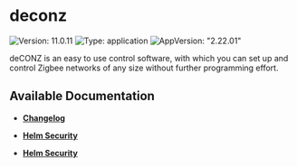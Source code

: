 # deconz

![Version: 11.0.11](https://img.shields.io/badge/Version-11.0.11-informational?style=flat-square) ![Type: application](https://img.shields.io/badge/Type-application-informational?style=flat-square) ![AppVersion: "2.22.01"](https://img.shields.io/badge/AppVersion-"2.22.01"-informational?style=flat-square)

deCONZ is an easy to use control software, with which you can set up and control Zigbee networks of any size without further programming effort.

## Available Documentation

- [**Changelog**](CHANGELOG)

- [**Helm Security**](container-security)

- [**Helm Security**](helm-security)

